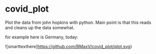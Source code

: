 # covid_plot

Plot the data from john hopkins with python. Main point is that this reads and cleans up the data somewhat.

for example here is Germany, today:

![smarttexthere]https://github.com/BMaxV/covid_plot/plot.svg)

